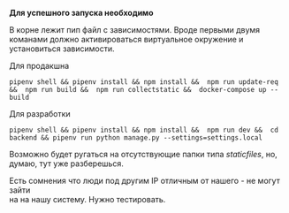 **Для успешного запуска необходимо**

В корне лежит пип файл с зависимостями.
Вроде первыми двумя команами должно активироваться виртуальное окружение и установиться зависимости.

Для продакшна

`
pipenv shell &&
pipenv install &&
npm install && 
npm run update-req && 
npm run build && 
npm run collectstatic && 
docker-compose up --build
`

Для разработки

`
pipenv shell &&
pipenv install &&
npm install && 
npm run dev && 
cd backend &&
pipenv run python manage.py --settings=settings.local
`


Возможно будет ругаться на отсутствующие папки типа _staticfiles_,
но, думаю, тут уже разберешься.


Есть сомнения что люди под другим IP отличным от нашего - не могут зайти  
на на нашу систему. Нужно тестировать.
